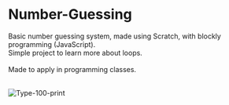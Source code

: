 # Number-Guessing
Basic number guessing system, made using Scratch, with blockly programming (JavaScript).<br>
Simple project to learn more about loops.<br><br>
Made to apply in programming classes.<br><br>

![Type-100-print](https://github.com/user-attachments/assets/361de1e5-c14a-4c6d-b8d7-dfbfc66349b5)
